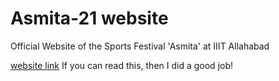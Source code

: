 # Asmita-21 website
Official Website of the Sports Festival 'Asmita' at IIIT Allahabad

[website link](https://asmitaiiita.github.io/asmita-2021-website)
If you can read this, then I did a good job!
